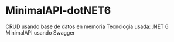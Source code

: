 # MinimalAPI-dotNET6

CRUD usando base de datos en memoria
Tecnologia usada: .NET 6
MinimalAPI usando Swagger
